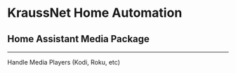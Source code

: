 # KraussNet Home Automation
## Home Assistant Media Package
---

Handle Media Players (Kodi, Roku, etc)
